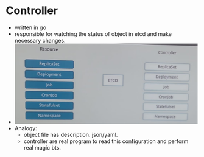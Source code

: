 # Controller

- written in go
- responsible for watching the status of object in etcd and make necessary changes.
- ![img.png](img.png)
- Analogy:
  - object file has description. json/yaml.
  - controller are real program to read this configuration and perform real magic bts.